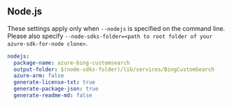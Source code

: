 ## Node.js

These settings apply only when `--nodejs` is specified on the command line.
Please also specify `--node-sdks-folder=<path to root folder of your azure-sdk-for-node clone>`.

``` yaml $(nodejs)
nodejs:
  package-name: azure-bing-customsearch
  output-folder: $(node-sdks-folder)/lib/services/BingCustomSearch
  azure-arm: false
  generate-license-txt: true
  generate-package-json: true
  generate-readme-md: false
```
